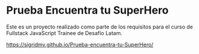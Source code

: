 # Prueba Encuentra tu SuperHero

Este es un proyecto realizado como parte de los requisitos para el curso de Fullstack JavaScript Trainee de Desafío Latam.

https://sigridmv.github.io/Prueba-encuentra-tu-SuperHero/
